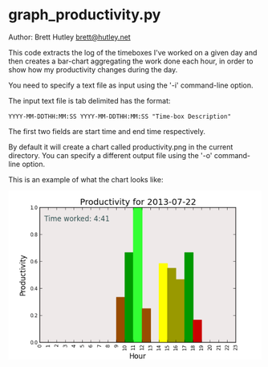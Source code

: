 # graph_productivity.py #

Author: Brett Hutley <brett@hutley.net>

This code extracts the log of the timeboxes I've worked on a given day and then creates a bar-chart aggregating the work done each hour, in order to show how my productivity changes during the day.

You need to specify a text file as input using the '-i' command-line option.

The input text file is tab delimited has the format:

    YYYY-MM-DDTHH:MM:SS	YYYY-MM-DDTHH:MM:SS	"Time-box Description"
    
The first two fields are start time and end time respectively.

By default it will create a chart called productivity.png in the current directory. You can specify a different output file using the '-o' command-line option.

This is an example of what the chart looks like:

![productivity.png](productivity.png)
